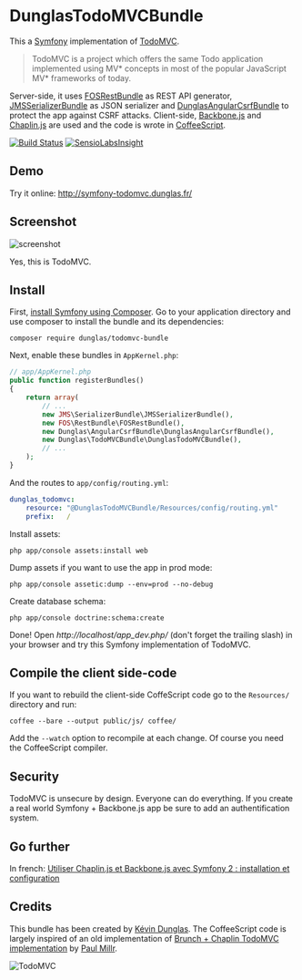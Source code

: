 DunglasTodoMVCBundle
====================

This a [Symfony](http://symfony.com) implementation of [TodoMVC](http://todomvc.com/).

> TodoMVC is a project which offers the same Todo application implemented using MV* concepts in most of the popular JavaScript MV\* frameworks of today.

Server-side, it uses [FOSRestBundle](https://github.com/FriendsOfSymfony/FOSRestBundle) as REST API generator, [JMSSerializerBundle](http://jmsyst.com/bundles/JMSSerializerBundle) as JSON serializer and [DunglasAngularCsrfBundle](http://dunglas.fr/2014/01/dunglasangularcsrfbundle-protect-your-symfony-angularjs-apps-of-csrf-attacks/) to protect the app against CSRF attacks.
Client-side, [Backbone.js](http://backbonejs.org/) and [Chaplin.js](http://chaplinjs.org/) are used and the code is wrote in [CoffeeScript](http://coffeescript.org/).

[![Build Status](https://travis-ci.org/dunglas/DunglasTodoMVCBundle.png)](https://travis-ci.org/dunglas/DunglasTodoMVCBundle)
[![SensioLabsInsight](https://insight.sensiolabs.com/projects/5e9a994d-bcdd-40cf-8e90-68c77f121b18/mini.png)](https://insight.sensiolabs.com/projects/5e9a994d-bcdd-40cf-8e90-68c77f121b18)

Demo
----

Try it online: http://symfony-todomvc.dunglas.fr/

Screenshot
----------

![screenshot](http://dunglas.fr/wp-content/uploads/2013/02/screenshot-symfony-todomvc.png)

Yes, this is TodoMVC.

Install
-------

First, [install Symfony using Composer](http://symfony.com/doc/current/book/installation.html).
Go to your application directory and use composer to install the bundle and its dependencies:

    composer require dunglas/todomvc-bundle

Next, enable these bundles in `AppKernel.php`:

```php
// app/AppKernel.php
public function registerBundles()
{
    return array(
        // ...
        new JMS\SerializerBundle\JMSSerializerBundle(),
        new FOS\RestBundle\FOSRestBundle(),
        new Dunglas\AngularCsrfBundle\DunglasAngularCsrfBundle(),
        new Dunglas\TodoMVCBundle\DunglasTodoMVCBundle(),
        // ...
    );
}
```

And the routes to `app/config/routing.yml`:

```yaml
dunglas_todomvc:
    resource: "@DunglasTodoMVCBundle/Resources/config/routing.yml"
    prefix:   /
```

Install assets:

    php app/console assets:install web

Dump assets if you want to use the app in prod mode:

    php app/console assetic:dump --env=prod --no-debug

Create database schema:

    php app/console doctrine:schema:create

Done! Open *http://localhost/app_dev.php/* (don't forget the trailing slash) in your browser and try this Symfony implementation of TodoMVC.

Compile the client side-code
----------------------------

If you want to rebuild the client-side CoffeScript code go to the `Resources/` directory and run:

    coffee --bare --output public/js/ coffee/

Add the `--watch` option to recompile at each change.
Of course you need the CoffeeScript compiler.

Security
--------

TodoMVC is unsecure by design. Everyone can do everything.
If you create a real world Symfony + Backbone.js app be sure to add an authentification system.

Go further
----------

In french: [Utiliser Chaplin.js et Backbone.js avec Symfony 2 : installation et configuration](http://dunglas.fr/2012/12/utiliser-chaplin-js-et-backbone-js-avec-symfony-2-installation-et-configuration/)

Credits
-------

This bundle has been created by [Kévin Dunglas](http://dunglas.fr).
The CoffeeScript code is largely inspired of an old implementation of [Brunch + Chaplin TodoMVC implementation](https://github.com/addyosmani/todomvc/tree/gh-pages/labs/dependency-examples/chaplin-brunch) by [Paul Millr](http://paulmillr.com/).

![TodoMVC](https://raw.github.com/addyosmani/todomvc/gh-pages/media/logo.png)

